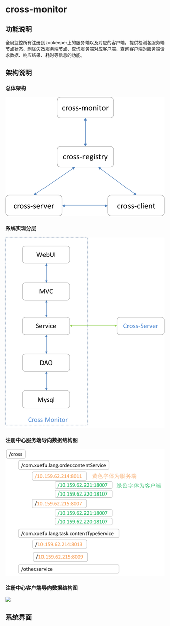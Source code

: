 # cross-monitor
## 功能说明
全局监控所有注册到zookeeper上的服务端以及对应的客户端，提供检测各服务端节点状态、删除失效服务端节点、查询服务端对应客户端、查询客户端对服务端请求数据、响应结果、耗时等信息的功能。
## 架构说明
### 总体架构
![](https://github.com/njyjz/cross-monitor/raw/master/readme-elements/逻辑架构.png)
### 系统实现分层
![](https://github.com/njyjz/cross-monitor/raw/master/readme-elements/CrossMonitor实现分层.png)
### 注册中心服务端导向数据结构图
![](https://github.com/njyjz/cross-monitor/raw/master/readme-elements/zookeeper服务端导向数据结构图.png)
### 注册中心客户端导向数据结构图
![](https://github.com/njyjz/cross-monitor/raw/master/readme-elements/zookeeper客户端导向数据结构图.png)
## 系统界面

